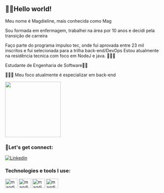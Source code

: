 ## 👩🏽Hello world!

Meu nome é Magdieline, mais conhecida como Mag

Sou formada em enfermagem, trabalhei na área por 10 anos e decidi pela transição de carreira

Faço parte do programa impulso tec, onde fui aprovada entre 23 mil inscritos e fui selecionada para a trilha back-end/DevOps
Estou atualmente na residência tecnica com foco em NodeJ e java. 👩🏽‍💻

Estudante de Engenharia de Software👩‍🎓

👩🏽‍💻 Meu foco atualmente é especializar em back-end

<div>

<img height="180em" src="https://github-readme-stats.vercel.app/api?username=magdieline&show_icons=true&theme=synthwave"/>


</div>

### 💞Let's get connect:
[![Linkedin](https://img.shields.io/badge/LinkedIn-0077B5?style=for-the-badge&logo=linkedin&logoColor=white)](https://www.linkedin.com/in/magdieline-sander-061707223)

### Technologies e tools I use:


<div>
<img align="center" alt="magdieline-js" height="30" width="40" src="https://cdn.jsdelivr.net/gh/devicons/devicon/icons/javascript/javascript-original.svg"/>
<img align="center" alt="magdieline-js" height="30" width="40" src="https://cdn.jsdelivr.net/gh/devicons/devicon/icons/nodejs/nodejs-original-wordmark.svg"/>
<img align="center" alt="magdieline-js" height="30" width="40" src="https://cdn.jsdelivr.net/gh/devicons/devicon/icons/java/java-original-wordmark.svg"/>
<img align="center" alt="magdieline-js" height="30" width="40" src="https://cdn.jsdelivr.net/gh/devicons/devicon/icons/linux/linux-original.svg"/>



</div>
